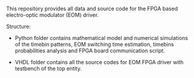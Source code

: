 This repository provides all data and source code for the FPGA based electro-optic modulator (EOM) driver. 

Structure: 
- Python folder contains mathematical model and numerical simulations of the timebin patterns, EOM switching time estimation, 
  timebins probabilities analysis and FPGA board communication script.
  
- VHDL folder contains all the source codes for EOM FPGA driver with testbench of the top entity.  
